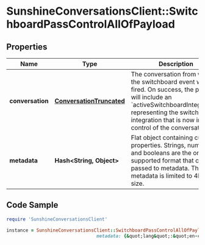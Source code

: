 # SunshineConversationsClient::SwitchboardPassControlAllOfPayload

## Properties

Name | Type | Description | Notes
------------ | ------------- | ------------- | -------------
**conversation** | [**ConversationTruncated**](ConversationTruncated.md) | The conversation from which the switchboard event was fired. On success, the payload will include an &#x60;activeSwitchboardIntegration&#x60;, representing the switchboard integration that is now in control of the conversation. | [optional] 
**metadata** | **Hash&lt;String, Object&gt;** | Flat object containing custom properties. Strings, numbers and booleans  are the only supported format that can be passed to metadata. The metadata is limited to 4KB in size.  | [optional] 

## Code Sample

```ruby
require 'SunshineConversationsClient'

instance = SunshineConversationsClient::SwitchboardPassControlAllOfPayload.new(conversation: null,
                                 metadata: {&quot;lang&quot;:&quot;en-ca&quot;})
```



